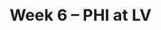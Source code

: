 ---
layout: game
title: Week 6 – PHI at LV
season: 2009
game_id: 2009_06_PHI_OAK
away_team: PHI
home_team: LV
---